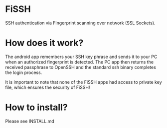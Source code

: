 # FiSSH
SSH authentication via Fingerprint scanning over network (SSL Sockets).

# How does it work?
The android app remembers your SSH key phrase and sends it to your PC when an authorized fingerprint is detected. The PC app then returns the received passphrase to OpenSSH and the standard ssh binary completes the login process.

It is important to note that none of the FiSSH apps had access to private key file, which ensures the security of FiSSH! 

# How to install?
Please see INSTALL.md
